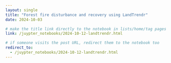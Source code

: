 ```yaml
---
layout: single
title: "Forest fire disturbance and recovery using LandTrendr"
date: 2024-10-03

# make the title link directly to the notebook in lists/home/tag pages
link: /juypter_notebooks/2024-10-12-landtrendr.html

# if someone visits the post URL, redirect them to the notebook too
redirect_to:
  - /juypter_notebooks/2024-10-12-landtrendr.html
---
```

